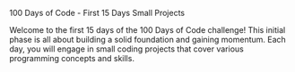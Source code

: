100 Days of Code - First 15 Days Small Projects

Welcome to the first 15 days of the 100 Days of Code challenge! This initial phase is all about building a solid foundation and gaining momentum. Each day, you will engage in small coding projects that cover various programming concepts and skills.
